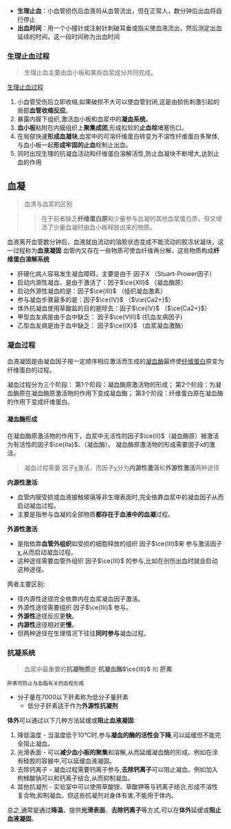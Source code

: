 - **生理止血**：小血管损伤后血液将从血管流出，但在正常人，数分钟后出血将自行停止
- **出血时间**：用一个小撞针或注射针刺破耳垂或指尖使血液流出，然后测定出血延续的时间，这一段时间称为出血时间

### 生理止血过程
>生理止血主要由血小板和某些血浆成分共同完成。

[生理止血过程](obsidian://open?vault=Obsidian&file=%E8%80%83%E8%AF%95%2F%E6%8A%A4%E7%90%86%2F%E7%94%9F%E7%90%86%E5%AD%A6%2F%E7%9F%A5%E8%AF%86%E7%82%B9%2F%E7%94%9F%E7%90%86%E6%AD%A2%E8%A1%80%E8%BF%87%E7%A8%8B.canvas)

1. 小血管受伤后立即收缩,如果破损不大可以使血管封闭,这是由损伤刺激引起的局部**血管收缩反应**。
2. 暴露内膜下组织,激活血小板和血浆中的**凝血系统**。
3. **血小板**粘附在内膜组织上**聚集成团**,形成松软的**止血栓**堵塞伤口。
4. 在局部快速**形成血凝块**,血浆中的可溶纤维蛋白转变为不溶性纤维蛋白多聚体,与血小板一起**形成牢固的止血**栓制止出血。
5. 同时出现生理的抗凝血活动和纤维蛋白溶解活性,防止血凝块不断增大,达到止血的作用

## 血凝

>血清与血浆的区别
>>在于前者缺乏**纤维蛋白原**和少量参与血凝的其他血浆蛋白质，但又增添了少量血凝时由血小板释放出来的物质。

血液离开血管数分钟后，血液就由流动的溶胶状态变成不能流动的胶冻状凝块，这一过程称为**血液凝固**
血管内又存在一些物质可使血纤维再分解，这些物质构成**纤维蛋白溶解系统**

- 肝硬化病人容易发生凝血障碍，主要是由于 因子X （Stuart-Prower因子）
- 启动内源性凝血，是由于激活了：因子$\ce{XII}$ （凝血酶原）
- 启动外源性凝血的是：因子$\ce{III}$ （组织凝血激素）
- 参与凝血步骤最多的是：因子$\ce{IV}$  （$\ce{Ca2+}$）
- 体外抗凝血使用草酸盐的目的是除去：因子$\ce{IV}$ （$\ce{Ca2+}$）
- 甲型血友病是由于血中缺乏： 因子$\ce{VIII}$  (抗血友病因子)
- 乙型血友病是由于血中缺乏： 因子$\ce{IX}$ （血浆凝血激酶）

### 凝血过程

血液凝固是由凝血因子按一定顺序相应激活而生成的[凝血酶](https://baike.baidu.com/item/%E5%87%9D%E8%A1%80%E9%85%B6/4463397?fromModule=lemma_inlink)最终使[纤维蛋白](https://baike.baidu.com/item/%E7%BA%A4%E7%BB%B4%E8%9B%8B%E7%99%BD/3161263?fromModule=lemma_inlink)原变为纤维蛋白的过程。

凝血过程分为三个阶段：
第1个阶段：凝血酶原激活物的形成；
第2个阶段：为凝血酶原在凝血酶原激活物的作用下变成凝血酶；
第3个阶段：纤维蛋白原在凝血酶的作用下变成纤维蛋白。


#### 凝血酶形成

在凝血酶原激活物的作用下，血浆中无活性的因子$\ce{II}$（凝血酶原）被激活为有活性的因子$\ce{IIa}$、（凝血酶）。
凝血酶原激活物的形成需要因子x的激活。

>凝血过程需要 因子χ激活，而因子χ分为**内源性激活**和**外源性激活**两种途径

**内源性激活**:  
- 血管内膜受损或血液接触玻璃等非生理表面时,完全依靠血浆中的凝血因子从而启动凝血过程。  
- 主要是指参与血凝的全部物质**都存在于血液中的血凝**过程。

**外源性激活**:  
- 是指依靠**血管外组织**如受损的细胞释放的组织 因子$\ce{III}$来 参与激活因子χ,从而启动凝血过程。  
- 这种途径需要血管外组织 因子$\ce{III}$ 的参与,比如在创伤出血时就会启动这种途径。

两者主要区别:  
- 径内源性途径完全依靠内在血浆凝血因子激活。  
- 外源性途径需要组织 因子$\ce{III}$ 参与。  
- **外源性**途径反应更**快**。  
- **内源性**途径相对更**慢**。  
- 但两种途径在生理情况下往往**同时参与**凝血过程。

### 抗凝系统

>血浆中最重要的**抗凝物质**是 **抗凝血酶$\ce{III}$** 和 **肝素**

	肝素可防止与血脂有关的血栓形成

- 分子量在7000以下肝素称为低分子量肝素
	- 低分子肝素适于作为**外源性抗凝剂**

**体外**可以通过以下几种方法延缓或**阻止血液凝固**:
1. 降低温度 - 当温度低于10°C时,参与**凝血的酶的活性会下降**,可以延缓但不能完全阻止凝血。
2. 光滑表面 - 可以**减少血小板的聚集**和溶解,从而延缓凝血酶的形成。例如在涂有硅胶的容器中,可以延缓血液凝固。
3. 去除钙离子 - 凝血过程需要钙离子参与,**去除钙离子**可以阻止凝血。例如加入枸橼酸钠可以和钙离子结合,从而抑制凝血。
4. 其他抗凝剂 - 实验室中可以使用草酸铵、草酸钾等与钙离子结合,形成不溶性复合物,抑制凝血。但这些抗凝剂对身体有害,不能用于体内。

总之,通常是通过**降温**、提供**光滑表面**、**去除钙离子**等方式,可以在**体外**延缓或**阻止血液凝固**。